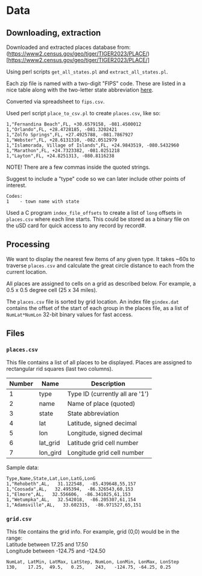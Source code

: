 # Data

## Downloading, extraction

Downloaded and extracted places database from:
<br>(https://www2.census.gov/geo/tiger/TIGER2023/PLACE/)[https://www2.census.gov/geo/tiger/TIGER2023/PLACE/]

Using perl scripts `get_all_states.pl` and `extract_all_states.pl`.

Each zip file is named with a two-digit "FIPS" code.  These are listed in a nice
table along with the two-letter state abbreviation [here](https://www.bls.gov/respondents/mwr/electronic-data-interchange/appendix-d-usps-state-abbreviations-and-fips-codes.htm).

Converted via spreadsheet to `fips.csv`.

Used perl script `place_to_csv.pl` to create `places.csv`, like so:

    1,"Fernandina Beach",FL, +30.6579158, -081.4500012
    1,"Orlando",FL, +28.4728185, -081.3202421
    1,"Zolfo Springs",FL, +27.4925788, -081.7867927
    1,"Webster",FL, +28.6131310, -082.0512979
    1,"Islamorada, Village of Islands",FL, +24.9843519, -080.5432960
    1,"Marathon",FL, +24.7323382, -081.0251218
    1,"Layton",FL, +24.8251313, -080.8116238

NOTE! There are a few commas inside the quoted strings.

Suggest to include a "type" code so we can later include
other points of interest.

```
Codes:
1    - town name with state
```

Used a C program `index_file_offsets` to create a list of `long` offsets in
`places.csv` where each line starts.  This could be stored as a binary file
on the uSD card for quick access to any record by record#.

## Processing

We want to display the nearest few items of any given type.
It takes ~60s to traverse `places.csv` and calculate the great circle
distance to each from the current location.

All places are assigned to cells on a grid as described below.
For example, a 0.5 x 0.5 degree cell (25 x 34 miles).

The `places.csv` file is sorted by grid location.
An index file `gindex.dat` contains the offset
of the start of each group in the places file, as a list
of `NumLat*NumLon` 32-bit binary values for fast access.

## Files

### `places.csv`

This file contains a list of all places to be displayed.
Places are assigned to rectangular rid squares (last two columns).

| Number | Name     | Description                     |
|--------|----------|---------------------------------|
| 1      | type     | Type ID (currently all are '1') |
| 2      | name     | Name of place (quoted)          |
| 3      | state    | State abbreviation              |
| 4      | lat      | Latitude, signed decimal        |
| 5      | lon      | Longitude, signed decimal       |
| 6      | lat_grid | Latitude grid cell number       |
| 7      | lon_gird | Longitude grid cell number      |

Sample data:

    Type,Name,State,Lat,Lon,LatG,LonG
    1,"Rehobeth",AL,   31.122548,  -85.439648,55,157
    1,"Coosada",AL,   32.495394,  -86.326543,60,153
    1,"Elmore",AL,   32.556606,  -86.341025,61,153
    1,"Wetumpka",AL,   32.542018,  -86.205307,61,154
    1,"Adamsville",AL,   33.602315,  -86.971527,65,151

### `grid.csv`

This file contains the grid info.
For example, grid (0,0) would be in the range:
<br>Latitude  between 17.25 and 17.50
<br>Longitude between -124.75 and -124.50

    NumLat, LatMin, LatMax, LatStep, NumLon, LonMin, LonMax, LonStep
    130,    17.25,  49.5,   0.25,    243,   -124.75, -64.25, 0.25

